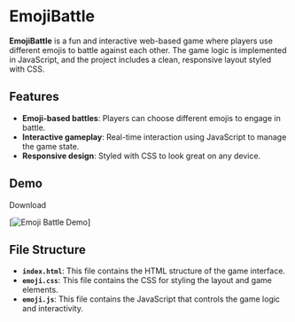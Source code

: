 # EmojiBattle

**EmojiBattle** is a fun and interactive web-based game where players use different emojis to battle against each other. The game logic is implemented in JavaScript, and the project includes a clean, responsive layout styled with CSS.

## Features

- **Emoji-based battles**: Players can choose different emojis to engage in battle.
- **Interactive gameplay**: Real-time interaction using JavaScript to manage the game state.
- **Responsive design**: Styled with CSS to look great on any device.

## Demo 
Download

[![Emoji Battle Demo](./emojibattle-demo.png)]

## File Structure

- **`index.html`**: This file contains the HTML structure of the game interface.
- **`emoji.css`**: This file contains the CSS for styling the layout and game elements.
- **`emoji.js`**: This file contains the JavaScript that controls the game logic and interactivity.
